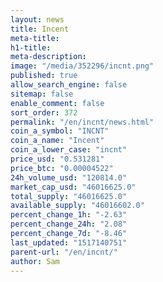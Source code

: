 ```yaml
---
layout: news
title: Incent
meta-title: 
h1-title: 
meta-description: 
image: "/media/352296/incnt.png"
published: true
allow_search_engine: false
sitemap: false
enable_comment: false
sort_order: 372
permalink: "/en/incnt/news.html"
coin_a_symbol: "INCNT"
coin_a_name: "Incent"
coin_a_lower_case: "incnt"
price_usd: "0.531281"
price_btc: "0.00004522"
24h_volume_usd: "120814.0"
market_cap_usd: "46016625.0"
total_supply: "46016625.0"
available_supply: "46016602.0"
percent_change_1h: "-2.63"
percent_change_24h: "2.08"
percent_change_7d: "-8.46"
last_updated: "1517140751"
parent-url: "/en/incnt/"
author: Sam
---
```


